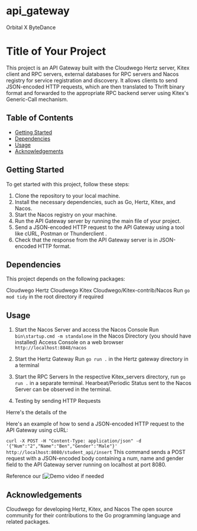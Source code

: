 # api_gateway
Orbital X ByteDance
# Title of Your Project

This project is an API Gateway built with the Cloudwego Hertz server, Kitex client and RPC servers, external databases for RPC servers and Nacos registry for service registration and discovery. It allows clients to send JSON-encoded HTTP requests, which are then translated to Thrift binary format and forwarded to the appropriate RPC backend server using Kitex's Generic-Call mechanism. 

## Table of Contents

- [Getting Started](#getting-started)
- [Dependencies](#dependencies)
- [Usage](#usage)
- [Acknowledgements](#acknowledgements)

## Getting Started

To get started with this project, follow these steps:

1. Clone the repository to your local machine.
2. Install the necessary dependencies, such as Go, Hertz, Kitex, and Nacos.
3. Start the Nacos registry on your machine.
4. Run the API Gateway server by running the main file of your project.
5. Send a JSON-encoded HTTP request to the API Gateway using a tool like cURL, Postman or Thunderclient .
6. Check that the response from the API Gateway server is in JSON-encoded HTTP format.

## Dependencies

This project depends on the following packages:

Cloudwego Hertz
Cloudwego Kitex
Cloudwego/Kitex-contrib/Nacos
Run ``` go mod tidy ``` in the root directory if required 

## Usage
1. Start the Nacos Server and access the Nacos Console
Run ```bin\startup.cmd -m standalone``` in the Nacos Directory (you should have installed)
Access Console on a web browser ```http://localhost:8848/nacos```

2. Start the Hertz Gateway
Run ```go run .``` in the Hertz gateway directory in a terminal

3. Start the RPC Servers
In the respective Kitex_servers directory, run ```go run .``` in a separate terminal.
Hearbeat/Periodic Status sent to the Nacos Server can be observed in the terminal.

5. Testing by sending HTTP Requests

Herre's the details of the 

Here's an example of how to send a JSON-encoded HTTP request to the API Gateway using cURL:

```curl -X POST -H "Content-Type: application/json" -d '{"Num":"2","Name":"Ben","Gender":"Male"}' http://localhost:8080/student_api/insert```
This command sends a POST request with a JSON-encoded body containing a num, name and gender field to the API Gateway server running on localhost at port 8080. 

Reference our [![Demo video](https://drive.google.com/file/d/1fzpVKpczA3NTpi2iYsOFELMmpU3IMR0v/view?usp=sharing) if needed 

## Acknowledgements

Cloudwego for developing Hertz, Kitex, and Nacos
The open source community for their contributions to the Go programming language and related packages.
